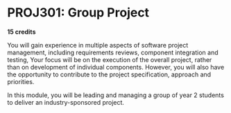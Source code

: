 # PROJ301: Group Project

**15 credits**

You will gain experience in multiple aspects of software project management, including requirements reviews, component integration and testing, Your focus will be on the execution of the overall project, rather than on development of individual components.  However, you will also have the opportunity to contribute to the project specification, approach and priorities.

In this module, you will be leading and managing a group of year 2 students to deliver an industry-sponsored project.
